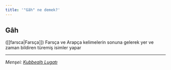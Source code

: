 ```yaml
---
title: '"Gâh" ne demek?'
---
```


## Gâh
([[farsca|Farsça]]) Farsça ve Arapça kelimelerin sonuna gelerek yer ve zaman bildiren türemiş isimler yapar

---
*Menşei: [Kubbealtı Lugatı](https://www.lugatim.com/s/Gâh)*